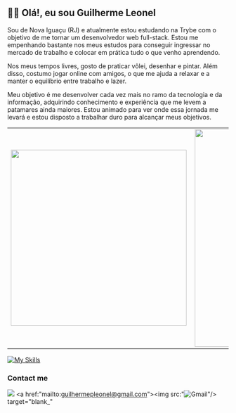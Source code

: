 ## 👋🏻 Olá!, eu sou Guilherme Leonel

Sou de Nova Iguaçu (RJ) e atualmente estou estudando na Trybe com o objetivo de me tornar um desenvolvedor web full-stack. Estou me empenhando bastante nos meus estudos para conseguir ingressar no mercado de trabalho e colocar em prática tudo o que venho aprendendo.

Nos meus tempos livres, gosto de praticar vôlei, desenhar e pintar. Além disso, costumo jogar online com amigos, o que me ajuda a relaxar e a manter o equilíbrio entre trabalho e lazer.

Meu objetivo é me desenvolver cada vez mais no ramo da tecnologia e da informação, adquirindo conhecimento e experiência que me levem a patamares ainda maiores. Estou animado para ver onde essa jornada me levará e estou disposto a trabalhar duro para alcançar meus objetivos.

<center>
<table>
    <tr>
        <td><img width="400px" align="left" src="https://github-readme-stats.vercel.app/api/top-langs/?username=GuilhermePLeonel&hide=html&layout=compact&theme=buefy" /></td>
        <td><img width="495px" align="left" src="https://github-readme-stats.vercel.app/api?username=GuilhermePLeonel&theme=buefy"/></td>
    </tr>   
</table>
</center>  

[![My Skills](https://skillicons.dev/icons?i=react,redux,js,ts,docker,git,nodejs,express,linux,mongodb,mysql,py,jest)](https://skillicons.dev)

### Contact me

[<img src="https://img.icons8.com/color/48/000000/linkedin-circled--v1.png"/>](https://www.linkedin.com/in/guilherme-pleonel/)
<a href:"mailto:guilhermepleonel@gmail.com"><img src:"![Gmail](https://img.shields.io/badge/Gmail-D14836?style=for-the-badge&logo=gmail&logoColor=white)"/> target="blank_" <a/>

